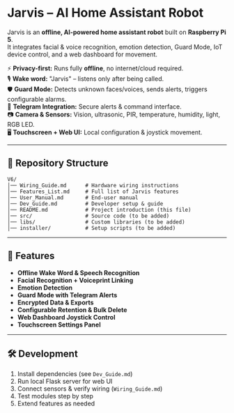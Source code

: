 # Jarvis – AI Home Assistant Robot

Jarvis is an **offline, AI-powered home assistant robot** built on **Raspberry Pi 5**.  
It integrates facial & voice recognition, emotion detection, Guard Mode, IoT device control, and a web dashboard for movement.

⚡ **Privacy-first:** Runs fully **offline**, no internet/cloud required.  
🎙️ **Wake word:** "Jarvis" – listens only after being called.  
🛡️ **Guard Mode:** Detects unknown faces/voices, sends alerts, triggers configurable alarms.  
📱 **Telegram Integration:** Secure alerts & command interface.  
📷 **Camera & Sensors:** Vision, ultrasonic, PIR, temperature, humidity, light, RGB LED.  
🖥️ **Touchscreen + Web UI:** Local configuration & joystick movement.  

---

## 📂 Repository Structure

```
V6/
│── Wiring_Guide.md      # Hardware wiring instructions  
│── Features_List.md     # Full list of Jarvis features  
│── User_Manual.md       # End-user manual  
│── Dev_Guide.md         # Developer setup & guide  
│── README.md            # Project introduction (this file)  
│── src/                 # Source code (to be added)  
│── libs/                # Custom libraries (to be added)  
│── installer/           # Setup scripts (to be added)  
```

---

## 🚀 Features

- **Offline Wake Word & Speech Recognition**  
- **Facial Recognition + Voiceprint Linking**  
- **Emotion Detection**  
- **Guard Mode with Telegram Alerts**  
- **Encrypted Data & Exports**  
- **Configurable Retention & Bulk Delete**  
- **Web Dashboard Joystick Control**  
- **Touchscreen Settings Panel**  

---

## 🛠️ Development

1. Install dependencies (see `Dev_Guide.md`)  
2. Run local Flask server for web UI  
3. Connect sensors & verify wiring (`Wiring_Guide.md`)  
4. Test modules step by step  
5. Extend features as needed  
